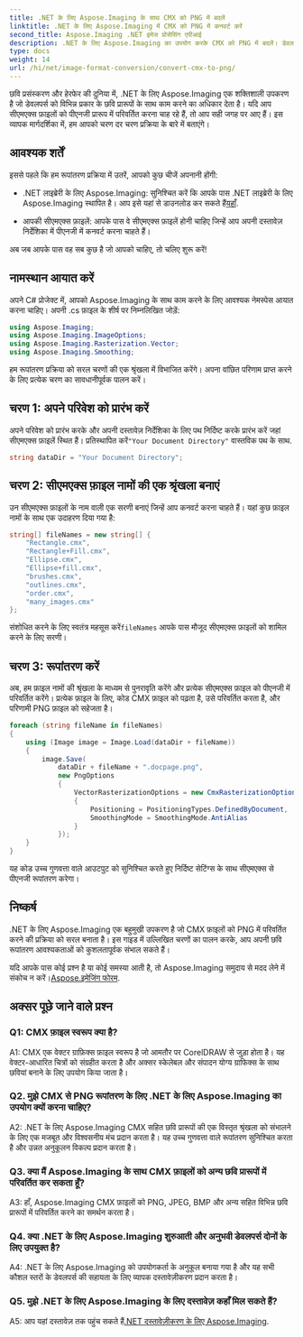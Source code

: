 ```yaml
---
title: .NET के लिए Aspose.Imaging के साथ CMX को PNG में बदलें
linktitle: .NET के लिए Aspose.Imaging में CMX को PNG में कनवर्ट करें
second_title: Aspose.Imaging .NET इमेज प्रोसेसिंग एपीआई
description: .NET के लिए Aspose.Imaging का उपयोग करके CMX को PNG में बदलें। डेवलपर्स के लिए चरण-दर-चरण मार्गदर्शिका. आसानी से उच्च गुणवत्ता वाले परिणाम प्राप्त करें।
type: docs
weight: 14
url: /hi/net/image-format-conversion/convert-cmx-to-png/
---
```

छवि प्रसंस्करण और हेरफेर की दुनिया में, .NET के लिए Aspose.Imaging एक शक्तिशाली उपकरण है जो डेवलपर्स को विभिन्न प्रकार के छवि प्रारूपों के साथ काम करने का अधिकार देता है। यदि आप सीएमएक्स फ़ाइलों को पीएनजी प्रारूप में परिवर्तित करना चाह रहे हैं, तो आप सही जगह पर आए हैं। इस व्यापक मार्गदर्शिका में, हम आपको चरण दर चरण प्रक्रिया के बारे में बताएंगे।

## आवश्यक शर्तें

इससे पहले कि हम रूपांतरण प्रक्रिया में उतरें, आपको कुछ चीजें अपनानी होंगी:

-  .NET लाइब्रेरी के लिए Aspose.Imaging: सुनिश्चित करें कि आपके पास .NET लाइब्रेरी के लिए Aspose.Imaging स्थापित है। आप इसे यहां से डाउनलोड कर सकते हैं[यहाँ](https://releases.aspose.com/imaging/net/).

- आपकी सीएमएक्स फ़ाइलें: आपके पास वे सीएमएक्स फ़ाइलें होनी चाहिए जिन्हें आप अपनी दस्तावेज़ निर्देशिका में पीएनजी में कनवर्ट करना चाहते हैं।

अब जब आपके पास वह सब कुछ है जो आपको चाहिए, तो चलिए शुरू करें!

## नामस्थान आयात करें

अपने C# प्रोजेक्ट में, आपको Aspose.Imaging के साथ काम करने के लिए आवश्यक नेमस्पेस आयात करना चाहिए। अपनी .cs फ़ाइल के शीर्ष पर निम्नलिखित जोड़ें:

```csharp
using Aspose.Imaging;
using Aspose.Imaging.ImageOptions;
using Aspose.Imaging.Rasterization.Vector;
using Aspose.Imaging.Smoothing;
```

हम रूपांतरण प्रक्रिया को सरल चरणों की एक श्रृंखला में विभाजित करेंगे। अपना वांछित परिणाम प्राप्त करने के लिए प्रत्येक चरण का सावधानीपूर्वक पालन करें।

## चरण 1: अपने परिवेश को प्रारंभ करें

 अपने परिवेश को प्रारंभ करके और अपनी दस्तावेज़ निर्देशिका के लिए पथ निर्दिष्ट करके प्रारंभ करें जहां सीएमएक्स फ़ाइलें स्थित हैं। प्रतिस्थापित करें`"Your Document Directory"` वास्तविक पथ के साथ.

```csharp
string dataDir = "Your Document Directory";
```

## चरण 2: सीएमएक्स फ़ाइल नामों की एक श्रृंखला बनाएं

उन सीएमएक्स फ़ाइलों के नाम वाली एक सरणी बनाएं जिन्हें आप कनवर्ट करना चाहते हैं। यहां कुछ फ़ाइल नामों के साथ एक उदाहरण दिया गया है:

```csharp
string[] fileNames = new string[] {
    "Rectangle.cmx",
    "Rectangle+Fill.cmx",
    "Ellipse.cmx",
    "Ellipse+fill.cmx",
    "brushes.cmx",
    "outlines.cmx",
    "order.cmx",
    "many_images.cmx"
};
```

 संशोधित करने के लिए स्वतंत्र महसूस करें`fileNames` आपके पास मौजूद सीएमएक्स फ़ाइलों को शामिल करने के लिए सरणी।

## चरण 3: रूपांतरण करें

अब, हम फ़ाइल नामों की श्रृंखला के माध्यम से पुनरावृति करेंगे और प्रत्येक सीएमएक्स फ़ाइल को पीएनजी में परिवर्तित करेंगे। प्रत्येक फ़ाइल के लिए, कोड CMX फ़ाइल को पढ़ता है, उसे परिवर्तित करता है, और परिणामी PNG फ़ाइल को सहेजता है।

```csharp
foreach (string fileName in fileNames)
{
    using (Image image = Image.Load(dataDir + fileName))
    {
        image.Save(
            dataDir + fileName + ".docpage.png",
            new PngOptions
            {
                VectorRasterizationOptions = new CmxRasterizationOptions()
                {
                    Positioning = PositioningTypes.DefinedByDocument,
                    SmoothingMode = SmoothingMode.AntiAlias
                }
            });
    }
}
```

यह कोड उच्च गुणवत्ता वाले आउटपुट को सुनिश्चित करते हुए निर्दिष्ट सेटिंग्स के साथ सीएमएक्स से पीएनजी रूपांतरण करेगा।

## निष्कर्ष

.NET के लिए Aspose.Imaging एक बहुमुखी उपकरण है जो CMX फ़ाइलों को PNG में परिवर्तित करने की प्रक्रिया को सरल बनाता है। इस गाइड में उल्लिखित चरणों का पालन करके, आप अपनी छवि रूपांतरण आवश्यकताओं को कुशलतापूर्वक संभाल सकते हैं।

 यदि आपके पास कोई प्रश्न है या कोई समस्या आती है, तो Aspose.Imaging समुदाय से मदद लेने में संकोच न करें।[Aspose.इमेजिंग फोरम](https://forum.aspose.com/).

## अक्सर पूछे जाने वाले प्रश्न

### Q1: CMX फ़ाइल स्वरूप क्या है?

A1: CMX एक वेक्टर ग्राफ़िक्स फ़ाइल स्वरूप है जो आमतौर पर CorelDRAW से जुड़ा होता है। यह वेक्टर-आधारित चित्रों को संग्रहीत करता है और अक्सर स्केलेबल और संपादन योग्य ग्राफिक्स के साथ छवियां बनाने के लिए उपयोग किया जाता है।

### Q2. मुझे CMX से PNG रूपांतरण के लिए .NET के लिए Aspose.Imaging का उपयोग क्यों करना चाहिए?

A2: .NET के लिए Aspose.Imaging CMX सहित छवि प्रारूपों की एक विस्तृत श्रृंखला को संभालने के लिए एक मजबूत और विश्वसनीय मंच प्रदान करता है। यह उच्च गुणवत्ता वाले रूपांतरण सुनिश्चित करता है और उन्नत अनुकूलन विकल्प प्रदान करता है।

### Q3. क्या मैं Aspose.Imaging के साथ CMX फ़ाइलों को अन्य छवि प्रारूपों में परिवर्तित कर सकता हूँ?

A3: हाँ, Aspose.Imaging CMX फ़ाइलों को PNG, JPEG, BMP और अन्य सहित विभिन्न छवि प्रारूपों में परिवर्तित करने का समर्थन करता है।

### Q4. क्या .NET के लिए Aspose.Imaging शुरुआती और अनुभवी डेवलपर्स दोनों के लिए उपयुक्त है?

A4: .NET के लिए Aspose.Imaging को उपयोगकर्ता के अनुकूल बनाया गया है और यह सभी कौशल स्तरों के डेवलपर्स की सहायता के लिए व्यापक दस्तावेज़ीकरण प्रदान करता है।

### Q5. मुझे .NET के लिए Aspose.Imaging के लिए दस्तावेज़ कहाँ मिल सकते हैं?

 A5: आप यहां दस्तावेज़ तक पहुंच सकते हैं[.NET दस्तावेज़ीकरण के लिए Aspose.Imaging](https://reference.aspose.com/imaging/net/).